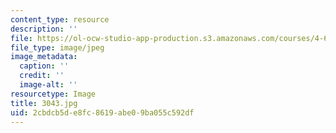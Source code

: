 ```yaml
---
content_type: resource
description: ''
file: https://ol-ocw-studio-app-production.s3.amazonaws.com/courses/4-614-religious-architecture-and-islamic-cultures-fall-2002/2cbdcb5de8fc8619abe09ba055c592df_3043.jpg
file_type: image/jpeg
image_metadata:
  caption: ''
  credit: ''
  image-alt: ''
resourcetype: Image
title: 3043.jpg
uid: 2cbdcb5d-e8fc-8619-abe0-9ba055c592df
---
```

